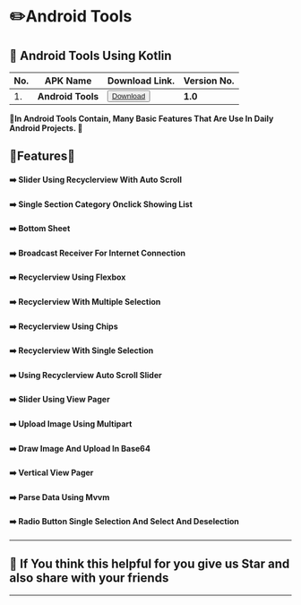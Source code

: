 # ✏️Android Tools 
## 🎁 Android Tools Using Kotlin

|  No. | APK Name  | Download Link.  | Version No.|
| ------------ | ------------ | ------------ |------------|
|   1.     | **Android Tools** |  <button>[Download](https://pixeldev.in/webservices/apks/android_tool.apk) </button> | **1.0** |


**🎈In Android Tools Contain, Many Basic Features That Are Use In Daily Android Projects.
🎈**

## 🎉Features🎉

#### ➡️ Slider Using Recyclerview With Auto Scroll
#### ➡️ Single Section Category Onclick Showing List
#### ➡️ Bottom Sheet 
#### ➡️ Broadcast Receiver For Internet Connection
#### ➡️  Recyclerview Using Flexbox 
#### ➡️  Recyclerview  With Multiple Selection
#### ➡️  Recyclerview Using Chips
#### ➡️  Recyclerview With Single Selection  
#### ➡️  Using Recyclerview Auto Scroll Slider  
#### ➡️  Slider Using View Pager 
#### ➡️  Upload Image Using Multipart
#### ➡️  Draw Image And Upload In Base64
#### ➡️  Vertical View Pager 
#### ➡️  Parse Data Using Mvvm 
#### ➡️  Radio Button Single Selection And Select And Deselection 

------

## 🌟 If You think this helpful for you give us Star and also share with your friends 
-----
 
